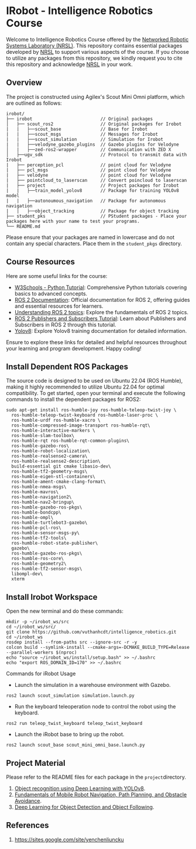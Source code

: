 # IRobot - Intelligence Robotics Course

Welcome to Intelligence Robotics Course offered by the [Networked Robotic Systems Laboratory (NRSL)](https://sites.google.com/site/yenchenliuncku). This repository contains essential packages developed by [NRSL](https://sites.google.com/site/yenchenliuncku) to support various aspects of the course. If you choose to utilize any packages from this repository, we kindly request you to cite this repository and acknowledge [NRSL](https://sites.google.com/site/yenchenliuncku) in your work.


## Overview
The project is constructed using Agilex's Scout Mini Omni platform, which are outlined as follows:
```
irobot/
├── irobot                          // Original packages
│   ├── scout_ros2                  // Original packages for Irobot
|   |   ├──scout_base               // Base for Irobot
|   |   ├──scout_msgs               // Messages for Irobot
|   |   ├──scout_simulation         // Simulation for Irobot
|   |   ├──velodyne_gazebo_plugins  // Gazebo plugins for Velodyne
│   |   ├──zed-ros2-wrapper         // Communication with ZED X
│   ├──ugv_sdk                      // Protocol to transmit data with Irobot 
|   ├── perception_pcl              // point cloud for Velodyne
|   ├── pcl_msgs                    // point cloud for Velodyne
|   ├── velodyne                    // point cloud for Velodyne
|   ├── pointcloud_to_laserscan     // Convert poincloud to laserscan
|   ├── project                     // Project packages for Irobot
|   |   ├──train_model_yolov8       // Package for training YOLOv8 model
|   |   ├──autonoumous_navigation   // Package for autonomous navigation
|   |   ├──object_tracking          // Package for object tracking
├── student_pks                     // PStudent packages - Place your packages here with your name to test your programs.
└── README.md
```
Please ensure that your packages are named in lowercase and do not contain any special characters. Place them in the ``student_pkgs`` directory.
## Course Resources
Here are some useful links for the course:
- [W3Schools - Python Tutorial](https://www.w3schools.com/python/): Comprehensive Python tutorials covering basics to advanced concepts.
- [ROS 2 Documentation](https://docs.ros.org/en/humble/index.html): Official documentation for ROS 2, offering guides and essential resources for learners.
- [Understanding ROS 2 topics](https://docs.ros.org/en/crystal/Tutorials/Topics/Understanding-ROS2-Topics.html): Explore the fundamentals of ROS 2 topics.
- [ROS 2 Publishers and Subscribers Tutorial](https://docs.ros.org/en/humble/Tutorials/Beginner-Client-Libraries/Writing-A-Simple-Py-Publisher-And-Subscriber.html): Learn about Publishers and Subscribers in ROS 2 through this tutorial.
- [Yolov8](https://docs.ultralytics.com/usage/python/#train): Explore Yolov8 training documentation for detailed information.

Ensure to explore these links for detailed and helpful resources throughout your learning and program development. Happy coding!


## Install Dependent ROS Packages
The source code is designed to be used on Ubuntu 22.04 (ROS Humble), making it highly recommended to utilize Ubuntu 22.04 for optimal compatibility. To get started, open your terminal and execute the following commands to install the dependent packages for ROS2:
```
sudo apt-get install ros-humble-joy ros-humble-teleop-twist-joy \
  ros-humble-teleop-twist-keyboard ros-humble-laser-proc \
  ros-humble-urdf ros-humble-xacro \
  ros-humble-compressed-image-transport ros-humble-rqt\
  ros-humble-interactive-markers \
  ros-humble-slam-toolbox\
  ros-humble-rqt ros-humble-rqt-common-plugins\
  ros-humble-gazebo-ros\
  ros-humble-robot-localization\
  ros-humble-realsense2-camera\
  ros-humble-realsense2-description\
  build-essential git cmake libasio-dev\
  ros-humble-tf2-geometry-msgs\
  ros-humble-eigen-stl-containers\
  ros-humble-ament-cmake-clang-format\
  ros-humble-nmea-msgs\
  ros-humble-mavros\
  ros-humble-navigation2\
  ros-humble-nav2-bringup\
  ros-humble-gazebo-ros-pkgs\
  ros-humble-bondcpp\
  ros-humble-ompl\
  ros-humble-turtlebot3-gazebo\
  ros-humble-pcl-ros\
  ros-humble-sensor-msgs-py\
  ros-humble-tf2-tools\
  ros-humble-robot-state-publisher\
  gazebo\
  ros-humble-gazebo-ros-pkgs\
  ros-humble-ros-core\
  ros-humble-geometry2\
  ros-humble-tf2-sensor-msgs\
  libompl-dev\
  xterm
```
## Install Irobot Workspace
Open the new terminal and do these commands:
```
mkdir -p ~/irobot_ws/src
cd ~/irobot_ws/src/
git clone https://github.com/vuthanhcdt/intelligence_robotics.git
cd ~/irobot_ws
rosdep install --from-paths src --ignore-src -r -y
colcon build --symlink-install --cmake-args=-DCMAKE_BUILD_TYPE=Release --parallel-workers $(nproc)
echo "source ~/irobot_ws/install/setup.bash" >> ~/.bashrc
echo "export ROS_DOMAIN_ID=170" >> ~/.bashrc
```
Commands for iRobot Usage

- Launch the simulation in a warehouse environment with Gazebo.
```
ros2 launch scout_simulation simulation.launch.py
```
- Run the keyboard teleoperation node to control the robot using the keyboard.

```
ros2 run teleop_twist_keyboard teleop_twist_keyboard
```

- Launch the iRobot base to bring up the robot.

```
ros2 launch scout_base scout_mini_omni_base.launch.py
```
## Project Material
Please refer to the README files for each package in the ``project``directory.
1. [Object recognition using Deep Learning with YOLOv8](project/train_model_yolov8).
2. [Fundamentals of Mobile Robot Navigation, Path Planning, and Obstacle Avoidance](project/autonoumous_navigation).
3. [Deep Learning for Object Detection and Object Following](project/object_tracking).



## References
1. https://sites.google.com/site/yenchenliuncku
